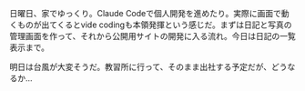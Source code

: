 日曜日、家でゆっくり。Claude Codeで個人開発を進めたり。実際に画面で動くものが出てくるとvide codingも本領発揮という感じだ。まずは日記と写真の管理画面を作って、それから公開用サイトの開発に入る流れ。今日は日記の一覧表示まで。

明日は台風が大変そうだ。教習所に行って、そのまま出社する予定だが、どうなるか...
